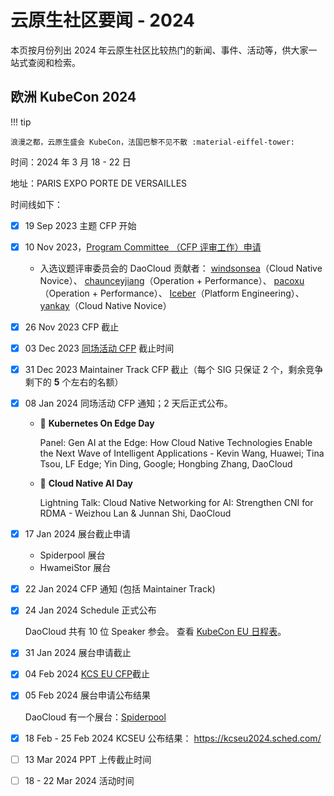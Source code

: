 # 云原生社区要闻 - 2024

本页按月份列出 2024 年云原生社区比较热门的新闻、事件、活动等，供大家一站式查阅和检索。

## 欧洲 KubeCon 2024

!!! tip

    浪漫之都，云原生盛会 KubeCon，法国巴黎不见不散 :material-eiffel-tower:

时间：2024 年 3 月 18 - 22 日

地址：PARIS EXPO PORTE DE VERSAILLES

时间线如下：

- [x] 19 Sep 2023 主题 CFP 开始

- [x] 10 Nov 2023，[Program Committee （CFP 评审工作）申请](https://forms.gle/ee5pX7847Xpb6SB36)

    - 入选议题评审委员会的 DaoCloud 贡献者：
      [windsonsea](https://github.com/windsonsea)（Cloud Native Novice）、
      [chaunceyjiang](https://github.com/chaunceyjiang)（Operation + Performance）、
      [pacoxu](https://github.com/pacoxu)（Operation + Performance）、
      [Iceber](https://github.com/Iceber)（Platform Engineering）、
      [yankay](https://github.com/yankay)（Cloud Native Novice）

- [x] 26 Nov 2023 CFP 截止

- [x] 03 Dec 2023 [同场活动 CFP](https://events.linuxfoundation.org/kubecon-cloudnativecon-europe/co-located-events/cfp-colocated-events/) 截止时间

- [x] 31 Dec 2023 Maintainer Track CFP 截止（每个 SIG 只保证 2 个，剩余竞争剩下的 **5** 个左右的名额）

- [x] 08 Jan 2024 同场活动 CFP 通知；2 天后正式公布。
    - 🎉 __Kubernetes On Edge Day__
    
        Panel: Gen AI at the Edge: How Cloud Native Technologies Enable the Next Wave of Intelligent Applications - Kevin Wang, Huawei; Tina Tsou, LF Edge; Yin Ding, Google; Hongbing Zhang, DaoCloud

    - 🎉 __Cloud Native AI Day__ 
    
        Lightning Talk: Cloud Native Networking for AI: Strengthen CNI for RDMA - Weizhou Lan & Junnan Shi, DaoCloud

- [x] 17 Jan 2024 展台截止申请
    - Spiderpool 展台
    - HwameiStor 展台

- [x] 22 Jan 2024 CFP 通知 (包括 Maintainer Track)

- [x] 24 Jan 2024 Schedule 正式公布

    DaoCloud 共有 10 位 Speaker 参会。
    查看 [KubeCon EU 日程表](https://events.linuxfoundation.org/kubecon-cloudnativecon-europe/program/schedule/)。

- [x] 31 Jan 2024 展台申请截止

- [x] 04 Feb 2024 [KCS EU CFP](https://docs.google.com/forms/d/e/1FAIpQLSfndK6hEDUQlC75_fol0NotaK_FrSC1D1EB-GTP3AsLpRecjw/viewform)截止

- [x] 05 Feb 2024 展台申请公布结果

    DaoCloud 有一个展台：[Spiderpool](https://spidernet-io.github.io/spiderpool/v0.9/)

- [x] 18 Feb - 25 Feb 2024 KCSEU 公布结果： <https://kcseu2024.sched.com/>

- [ ] 13 Mar 2024 PPT 上传截止时间

- [ ] 18 - 22 Mar 2024 活动时间
